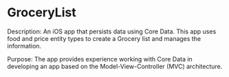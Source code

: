 # GroceryList

Description: An iOS app that persists data using Core Data. This app uses food and price entity types to create a Grocery list and manages the information.

Purpose: The app provides experience working with Core Data in developing an app based on the Model-View-Controller (MVC) architecture.
